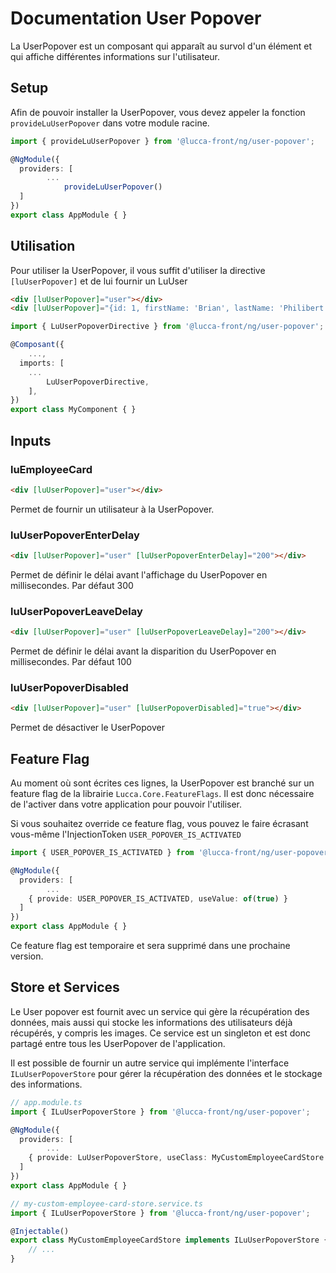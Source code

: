 # Documentation User Popover

La UserPopover est un composant qui apparaît au survol d'un élément et qui affiche différentes informations sur l'utilisateur.

## Setup

Afin de pouvoir installer la UserPopover, vous devez appeler la fonction `provideLuUserPopover` dans votre module racine.

```typescript
import { provideLuUserPopover } from '@lucca-front/ng/user-popover';

@NgModule({
  providers: [
		...
			provideLuUserPopover()
  ]
})
export class AppModule { }
```

## Utilisation

Pour utiliser la UserPopover, il vous suffit d'utiliser la directive `[luUserPopover]` et de lui fournir un LuUser

```html
<div [luUserPopover]="user"></div>
<div [luUserPopover]="{id: 1, firstName: 'Brian', lastName: 'Philibert'}"></div>
```

```typescript
import { LuUserPopoverDirective } from '@lucca-front/ng/user-popover';

@Composant({
	...,
  imports: [
	...
		LuUserPopoverDirective,
	],
})
export class MyComponent { }
```

## Inputs

### luEmployeeCard

```html
<div [luUserPopover]="user"></div>
```

Permet de fournir un utilisateur à la UserPopover.


### luUserPopoverEnterDelay

```html
<div [luUserPopover]="user" [luUserPopoverEnterDelay]="200"></div>
```

Permet de définir le délai avant l'affichage du UserPopover en millisecondes. Par défaut 300

### luUserPopoverLeaveDelay

```html
<div [luUserPopover]="user" [luUserPopoverLeaveDelay]="200"></div>
```

Permet de définir le délai avant la disparition du UserPopover en millisecondes. Par défaut 100

### luUserPopoverDisabled

```html	
<div [luUserPopover]="user" [luUserPopoverDisabled]="true"></div>
```

Permet de désactiver le UserPopover

## Feature Flag
Au moment où sont écrites ces lignes, la UserPopover est branché sur un feature flag de la librairie `Lucca.Core.FeatureFlags`.
Il est donc nécessaire de l'activer dans votre application pour pouvoir l'utiliser.

Si vous souhaitez override ce feature flag, vous pouvez le faire écrasant vous-même l'InjectionToken `USER_POPOVER_IS_ACTIVATED`

```typescript
import { USER_POPOVER_IS_ACTIVATED } from '@lucca-front/ng/user-popover';

@NgModule({
  providers: [
		...
	{ provide: USER_POPOVER_IS_ACTIVATED, useValue: of(true) }
  ]
})
export class AppModule { }
```

Ce feature flag est temporaire et sera supprimé dans une prochaine version.

## Store et Services
Le User popover est fournit avec un service qui gère la récupération des données, mais aussi qui stocke les informations des utilisateurs déjà récupérés, y compris les images.
Ce service est un singleton et est donc partagé entre tous les UserPopover de l'application.

Il est possible de fournir un autre service qui implémente l'interface `ILuUserPopoverStore` pour gérer la récupération des données et le stockage des informations.

```typescript
// app.module.ts
import { ILuUserPopoverStore } from '@lucca-front/ng/user-popover';

@NgModule({
  providers: [
		...
	{ provide: LuUserPopoverStore, useClass: MyCustomEmployeeCardStore }
  ]
})
export class AppModule { }

// my-custom-employee-card-store.service.ts
import { ILuUserPopoverStore } from '@lucca-front/ng/user-popover';

@Injectable()
export class MyCustomEmployeeCardStore implements ILuUserPopoverStore {
	// ...
}
```






